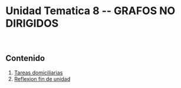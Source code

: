 # Unidad Tematica 8 -- GRAFOS NO DIRIGIDOS

<br>

## Contenido

1. [Tareas domiciliarias](./TD/README.md)
2. [Reflexion fin de unidad](./RFDU.md)
